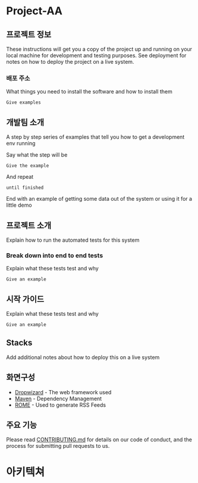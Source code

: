 # Project-AA 



## 프로젝트 정보

These instructions will get you a copy of the project up and running on your local machine for development and testing purposes. See deployment for notes on how to deploy the project on a live system.

### 배포 주소

What things you need to install the software and how to install them

```
Give examples
```

## 개발팀 소개

A step by step series of examples that tell you how to get a development env running

Say what the step will be

```
Give the example
```

And repeat

```
until finished
```

End with an example of getting some data out of the system or using it for a little demo

## 프로젝트 소개

Explain how to run the automated tests for this system

### Break down into end to end tests

Explain what these tests test and why

```
Give an example
```

## 시작 가이드

Explain what these tests test and why

```
Give an example
```

## Stacks

Add additional notes about how to deploy this on a live system

## 화면구성
* [Dropwizard](http://www.dropwizard.io/1.0.2/docs/) - The web framework used
* [Maven](https://maven.apache.org/) - Dependency Management
* [ROME](https://rometools.github.io/rome/) - Used to generate RSS Feeds

## 주요 기능

Please read [CONTRIBUTING.md](https://gist.github.com/PurpleBooth/b24679402957c63ec426) for details on our code of conduct, and the process for submitting pull requests to us.

# 아키텍쳐